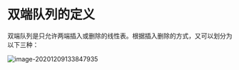 # 双端队列的定义

双端队列是只允许两端插入或删除的线性表。根据插入删除的方式，又可以划分为以下三种：

![image-20201209133847935](https://gitee.com/llillz/images/raw/master/image-20201209133847935.png)
